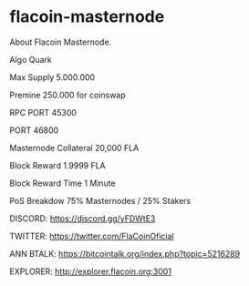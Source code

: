 # flacoin-masternode




About Flacoin Masternode.



Algo Quark

Max Supply 5.000.000

Premine 250.000 for coinswap

RPC PORT 45300

PORT 46800

Masternode Collateral 20,000 FLA

Block Reward 1.9999 FLA

Block Reward Time 1 Minute

PoS Breakdow 75% Masternodes / 25% Stakers

DISCORD: https://discord.gg/yFDWtE3

TWITTER: https://twitter.com/FlaCoinOficial

ANN BTALK: https://bitcointalk.org/index.php?topic=5216289

EXPLORER: http://explorer.flacoin.org:3001
